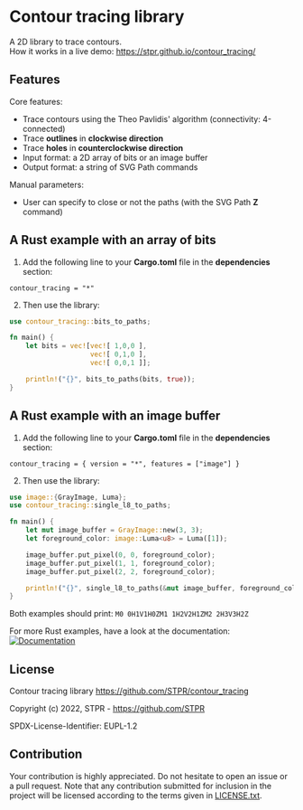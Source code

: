 # Contour tracing library

A 2D library to trace contours.  
How it works in a live demo: https://stpr.github.io/contour_tracing/

## Features

Core features:
- Trace contours using the Theo Pavlidis' algorithm (connectivity: 4-connected)
- Trace **outlines** in **clockwise direction**
- Trace **holes** in **counterclockwise direction**
- Input format: a 2D array of bits or an image buffer
- Output format: a string of SVG Path commands

Manual parameters:
- User can specify to close or not the paths (with the SVG Path **Z** command)

## A Rust example with an array of bits

1. Add the following line to your **Cargo.toml** file in the **dependencies** section:
```
contour_tracing = "*"
```

2. Then use the library:
```rust
use contour_tracing::bits_to_paths;

fn main() {
    let bits = vec![vec![ 1,0,0 ],
                    vec![ 0,1,0 ],
                    vec![ 0,0,1 ]];

    println!("{}", bits_to_paths(bits, true));
}
```

## A Rust example with an image buffer

1. Add the following line to your **Cargo.toml** file in the **dependencies** section:
```
contour_tracing = { version = "*", features = ["image"] }
```

2. Then use the library:
```rust
use image::{GrayImage, Luma};
use contour_tracing::single_l8_to_paths;

fn main() {
    let mut image_buffer = GrayImage::new(3, 3);
    let foreground_color: image::Luma<u8> = Luma([1]);

    image_buffer.put_pixel(0, 0, foreground_color);
    image_buffer.put_pixel(1, 1, foreground_color);
    image_buffer.put_pixel(2, 2, foreground_color);

    println!("{}", single_l8_to_paths(&mut image_buffer, foreground_color, true));
}
```

Both examples should print: `M0 0H1V1H0ZM1 1H2V2H1ZM2 2H3V3H2Z`

For more Rust examples, have a look at the documentation: [![Documentation][documentation-img]][documentation-url]

## License

Contour tracing library
https://github.com/STPR/contour_tracing

Copyright (c) 2022, STPR - https://github.com/STPR

SPDX-License-Identifier: EUPL-1.2

## Contribution

Your contribution is highly appreciated. Do not hesitate to open an issue or a
pull request. Note that any contribution submitted for inclusion in the project
will be licensed according to the terms given in [LICENSE.txt](LICENSE.txt).

[documentation-img]: https://docs.rs/contour_tracing/badge.svg
[documentation-url]: https://docs.rs/contour_tracing
